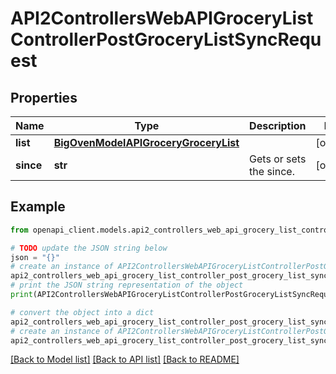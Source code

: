 # API2ControllersWebAPIGroceryListControllerPostGroceryListSyncRequest



## Properties

Name | Type | Description | Notes
------------ | ------------- | ------------- | -------------
**list** | [**BigOvenModelAPIGroceryGroceryList**](BigOvenModelAPIGroceryGroceryList.md) |  | [optional] 
**since** | **str** | Gets or sets the since. | [optional] 

## Example

```python
from openapi_client.models.api2_controllers_web_api_grocery_list_controller_post_grocery_list_sync_request import API2ControllersWebAPIGroceryListControllerPostGroceryListSyncRequest

# TODO update the JSON string below
json = "{}"
# create an instance of API2ControllersWebAPIGroceryListControllerPostGroceryListSyncRequest from a JSON string
api2_controllers_web_api_grocery_list_controller_post_grocery_list_sync_request_instance = API2ControllersWebAPIGroceryListControllerPostGroceryListSyncRequest.from_json(json)
# print the JSON string representation of the object
print(API2ControllersWebAPIGroceryListControllerPostGroceryListSyncRequest.to_json())

# convert the object into a dict
api2_controllers_web_api_grocery_list_controller_post_grocery_list_sync_request_dict = api2_controllers_web_api_grocery_list_controller_post_grocery_list_sync_request_instance.to_dict()
# create an instance of API2ControllersWebAPIGroceryListControllerPostGroceryListSyncRequest from a dict
api2_controllers_web_api_grocery_list_controller_post_grocery_list_sync_request_from_dict = API2ControllersWebAPIGroceryListControllerPostGroceryListSyncRequest.from_dict(api2_controllers_web_api_grocery_list_controller_post_grocery_list_sync_request_dict)
```
[[Back to Model list]](../README.md#documentation-for-models) [[Back to API list]](../README.md#documentation-for-api-endpoints) [[Back to README]](../README.md)


